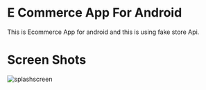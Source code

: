 # E Commerce App For Android
This is Ecommerce App for android and this is using fake store Api.
# Screen Shots 
![splashscreen](https://user-images.githubusercontent.com/74185160/146324706-25273339-0df1-48d4-a832-58d81e7c49a6.jpeg)
